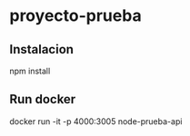 # proyecto-prueba
## Instalacion
npm install

## Run docker
docker run -it -p 4000:3005 node-prueba-api
